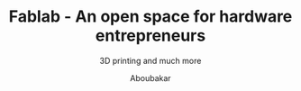 ---
layout: posts
author: Aboubakar
title: Fablab - An open space for hardware entrepreneurs
subtitle: 3D printing and much more
category: Reviews
image: Fablab.jpg
source:
---